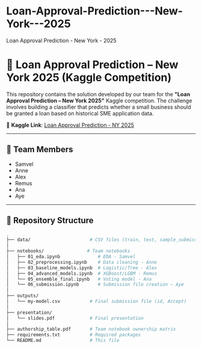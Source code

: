 # Loan-Approval-Prediction---New-York---2025
Loan Approval Prediction - New York - 2025
# 🏦 Loan Approval Prediction – New York 2025 (Kaggle Competition)

This repository contains the solution developed by our team for the **"Loan Approval Prediction – New York 2025"** Kaggle competition. The challenge involves building a classifier that predicts whether a small business should be granted a loan based on historical SME application data.

📌 **Kaggle Link**: [Loan Approval Prediction - NY 2025](https://www.kaggle.com/competitions/loan-approval-prediction-new-york-2025)

---

## 👥 Team Members

- Samvel
- Anne
- Alex
- Remus
- Ana
- Aye

---

## 📂 Repository Structure

```bash
.
├── data/                      # CSV files (train, test, sample_submission) –  uploaded
│
├── notebooks/                # Team notebooks
│   ├── 01_eda.ipynb              # EDA - Samvel
│   ├── 02_preprocessing.ipynb    # Data cleaning - Anne
│   ├── 03_baseline_models.ipynb  # Logistic/Tree - Alex
│   ├── 04_advanced_models.ipynb  # XGBoost/LGBM - Remus
│   └── 05_ensemble_final.ipynb   # Voting model - Ana
│   └── 06_submission.ipynb       # Submission file creation – Aye
│
├── outputs/
│   └── my-model.csv           # Final submission file (id, Accept)
│
├── presentation/
│   └── slides.pdf             # Final presentation
│
├── authorship_table.pdf       # Team notebook ownership matrix
├── requirements.txt           # Required packages
└── README.md                  # This file


